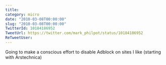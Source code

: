 ```yaml
---
title: 
category: micro
date: "2010-03-08T00:00:00"
slug: "2010-03-08T00:00:00"
TwitterId: 10184186952
TweetUrl: https://twitter.com/mark_philpot/status/10184186952
ReTweetUser: 
---
```


Going to make a conscious effort to disable Adblock on sites I like (starting with Arstechnica)